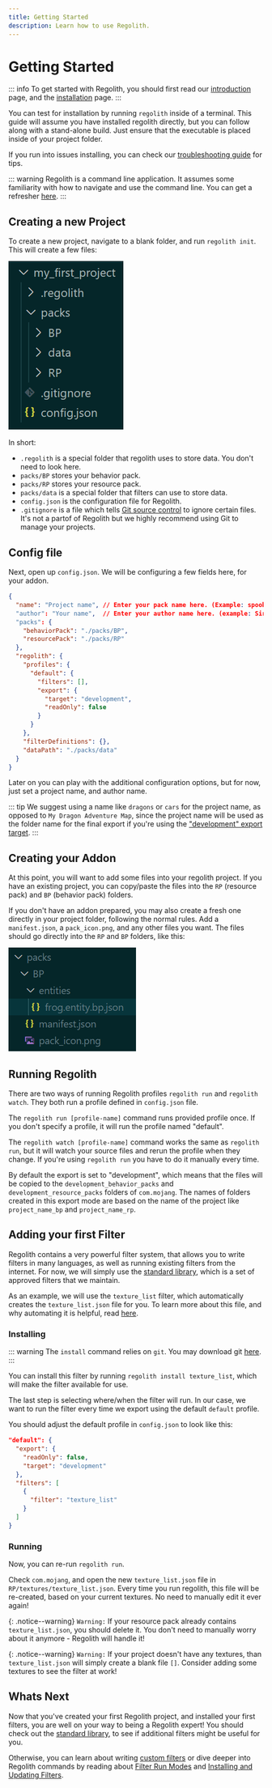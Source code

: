 ```yaml
---
title: Getting Started
description: Learn how to use Regolith.
---
```


# Getting Started

::: info
To get started with Regolith, you should first read our [introduction](/guide/what-is-regolith) page, and the [installation](/guide/installing) page.
:::

You can test for installation by running `regolith` inside of a terminal. This guide will assume you have installed regolith directly, but you can follow along with a stand-alone build. Just ensure that the executable is placed inside of your project folder.

If you run into issues installing, you can check our [troubleshooting guide](/guide/troubleshooting) for tips.

::: warning
Regolith is a command line application. It assumes some familiarity with how to navigate and use the command line. You can get a refresher [here](https://tutorial.djangogirls.org/en/intro_to_command_line/).
:::

## Creating a new Project

To create a new project, navigate to a blank folder, and run `regolith init`. This will create a few files:

![](/introduction/project_folder.png)

In short:
 - `.regolith` is a special folder that regolith uses to store data. You don't need to look here.
 - `packs/BP` stores your behavior pack.
 - `packs/RP` stores your resource pack.
 - `packs/data` is a special folder that filters can use to store data.
 - `config.json` is the configuration file for Regolith.
 - `.gitignore` is a file which tells [Git source control](https://git-scm.com/)
   to ignore certain files. It's not a partof of Regolith but we highly
   recommend using Git to manage your projects.

## Config file

Next, open up `config.json`. We will be configuring a few fields here, for your addon.

```json
{
  "name": "Project name", // Enter your pack name here. (Example: spooky_gravestones)
  "author": "Your name",  // Enter your author name here. (example: SirLich)
  "packs": {
    "behaviorPack": "./packs/BP",
    "resourcePack": "./packs/RP"
  },
  "regolith": {
    "profiles": {
      "default": {
        "filters": [],
        "export": {
          "target": "development",
          "readOnly": false
        }
      }
    },
    "filterDefinitions": {},
    "dataPath": "./packs/data"
  }
}
```

Later on you can play with the additional configuration options, but for now, just set a project name, and author name.

::: tip
We suggest using a name like `dragons` or `cars` for the project name, as opposed to `My Dragon Adventure Map`, since the project name will be used as the folder name for the final export if you're
using the ["development" export target](/guide/export-targets).
:::

## Creating your Addon

At this point, you will want to add some files into your regolith project. If you have an existing project, you can copy/paste the files into the `RP` (resource pack) and `BP` (behavior pack) folders. 

If you don't have an addon prepared, you may also create a fresh one directly in your project folder, following the normal rules. Add a `manifest.json`, a `pack_icon.png`, and any other files you want. The files should go directly into the `RP` and `BP` folders, like this:

![](/introduction/project_folder2.png)

## Running Regolith

There are two ways of running Regolith profiles `regolith run` and `regolith watch`.
They both run a profile defined in `config.json` file.

The `regolith run [profile-name]` command runs provided profile once. If you don't
specify a profile, it will run the profile named "default".

The `regolith watch [profile-name]` command works the same as `regolith run`, but
it will watch your source files and rerun the profile when they change. If you're
using `regolith run` you have to do it manually every time.

By default the export is set to "development", which means that the files will
be copied to the `development_behavior_packs` and `development_resource_packs`
folders of `com.mojang`. The names of folders created in this export mode are
based on the name of the project like `project_name_bp` and `project_name_rp`.

## Adding your first Filter

Regolith contains a very powerful filter system, that allows you to write filters in many languages, as well as running existing filters from the internet. For now, we will simply use the [standard library](/standard-library), which is a set of approved filters that we maintain. 

As an example, we will use the `texture_list` filter, which automatically creates the `texture_list.json` file for you. To learn more about this file, and why automating it is helpful, read [here](https://wiki.bedrock.dev/concepts/texture-list.html).

### Installing

::: warning
The `install` command relies on `git`. You may download git [here](https://git-scm.com/download/win).
:::

You can install this filter by running `regolith install texture_list`, which will make the filter available for use. 

The last step is selecting where/when the filter will run. In our case, we want to run the filter every time we export using the default `default` profile.

You should adjust the default profile in `config.json` to look like this:

```json
"default": {
  "export": {
    "readOnly": false,
    "target": "development"
  },
  "filters": [
    {
      "filter": "texture_list"
    }
  ]
}
```

### Running

Now, you can re-run `regolith run`.

Check `com.mojang`, and open the new `texture_list.json` file in `RP/textures/texture_list.json`. Every time you run regolith, this file will be re-created, based on your current textures. No need to manually edit it ever again!

{: .notice--warning}
`Warning:` If your resource pack already contains `texture_list.json`, you should delete it. You don't need to manually worry about it anymore - Regolith will handle it!

{: .notice--warning}
`Warning:` If your project doesn't have any textures, than `texture_list.json` will simply create a blank file `[]`. Consider adding some textures to see the filter at work!

## Whats Next

Now that you've created your first Regolith project, and installed your first filters, you are well on your way to being a Regolith expert! You should check out the [standard library](/standard-library), to see if additional filters might be useful for you.

Otherwise, you can learn about writing [custom filters](/guide/custom-filters) or
dive deeper into Regolith commands by reading about [Filter Run Modes](/guide/filter-run-modes)
and [Installing and Updating Filters](/guide/installing-filters).
